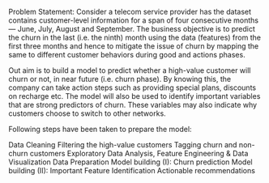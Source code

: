 Problem Statement:
Consider a telecom service provider has the dataset contains customer-level information for a span of four consecutive months — June, July, August and September. The business objective is to predict the churn in the last (i.e. the ninth) month using the data (features) from the first three months and hence to mitigate the issue of churn by mapping the same to different customer behaviors during good and actions phases.

Out aim is to build a model to predict whether a high-value customer will churn or not, in near future (i.e. churn phase). By knowing this, the company can take action steps such as providing special plans, discounts on recharge etc. The model will also be used to identify important variables that are strong predictors of churn. These variables may also indicate why customers choose to switch to other networks.

Following steps have been taken to prepare the model:

Data Cleaning
Filtering the high-value customers
Tagging churn and non-churn customers
Exploratory Data Analysis, Feature Engineering & Data Visualization
Data Preparation
Model building (I): Churn prediction
Model building (II): Important Feature Identification
Actionable recommendations
